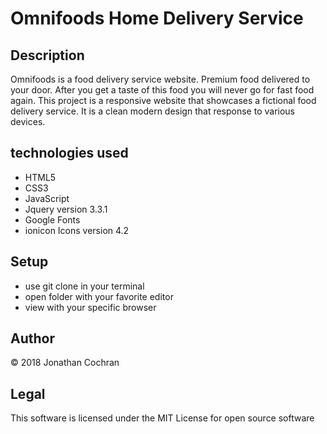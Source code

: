 # Omnifoods Home Delivery Service
## Description
Omnifoods is a food delivery service website.  Premium food delivered to your door.  After you get a taste of this food you will never go for fast food again.  This project is a responsive website that showcases a fictional food delivery service.  It is a clean modern design that response to various devices.  
## technologies used
- HTML5
- CSS3
- JavaScript
- Jquery version 3.3.1
- Google Fonts
- ionicon Icons version 4.2
## Setup
- use git clone in your terminal
- open folder with your favorite editor
- view with your specific browser

## Author
&copy; 2018 Jonathan Cochran

## Legal
This software is licensed under the MIT License for open source software
